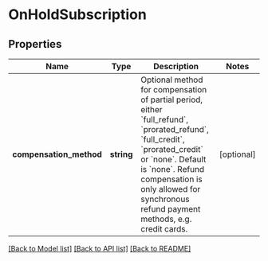 # OnHoldSubscription

## Properties
Name | Type | Description | Notes
------------ | ------------- | ------------- | -------------
**compensation_method** | **string** | Optional method for compensation of partial period, either &#x60;full_refund&#x60;, &#x60;prorated_refund&#x60;, &#x60;full_credit&#x60;, &#x60;prorated_credit&#x60; or &#x60;none&#x60;. Default is &#x60;none&#x60;. Refund compensation is only allowed for synchronous refund payment methods, e.g. credit cards. | [optional] 

[[Back to Model list]](../README.md#documentation-for-models) [[Back to API list]](../README.md#documentation-for-api-endpoints) [[Back to README]](../README.md)


